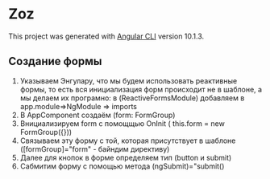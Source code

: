 # Zoz

This project was generated with [Angular CLI](https://github.com/angular/angular-cli) version 10.1.3.

## Создание формы

1. Указываем Энгулару, что мы будем использовать реактивные формы, то есть вся инициализация форм происходит не в шаблоне, а мы делаем их програмно: в (ReactiveFormsModule) добавляем в app.module=>NgModule => imports
2. В AppComponent создаём (form: FormGroup)
3. Bнициализируем form c помощщью OnInit ( this.form = new FormGroup({}))
4. Связываем эту форму с той, которая присутствует в шаблоне ([formGroup]="form" - байндим директиву)
5. Далее для кнопок в форме определяем тип (button и submit)
6. Сабмитим форму с помощью метода (ngSubmit)="submit()
